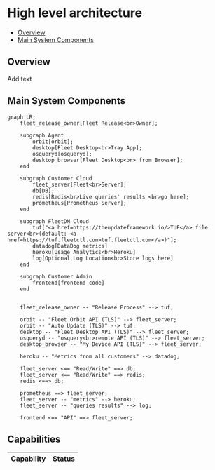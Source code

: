 # High level architecture

- [Overview](#overview)
- [Main System Components](#main-system-components)

## Overview

Add text

## Main System Components


```mermaid
graph LR;
    fleet_release_owner[Fleet Release<br>Owner];

    subgraph Agent
        orbit[orbit];
        desktop[Fleet Desktop<br>Tray App];
        osqueryd[osqueryd];
        desktop_browser[Fleet Desktop<br> from Browser];
    end

    subgraph Customer Cloud
        fleet_server[Fleet<br>Server];
        db[DB];
        redis[Redis<br>Live queries' results <br>go here];
        prometheus[Prometheus Server];
    end

    subgraph FleetDM Cloud
        tuf["<a href=https://theupdateframework.io/>TUF</a> file server<br>(default: <a href=https://tuf.fleetctl.com>tuf.fleetctl.com</a>)"];
        datadog[DataDog metrics]
        heroku[Usage Analytics<br>Heroku]
        log[Optional Log Location<br>Store logs here]
    end

    subgraph Customer Admin
        frontend[frontend code]
    end


    fleet_release_owner -- "Release Process" --> tuf;

    orbit -- "Fleet Orbit API (TLS)" --> fleet_server;
    orbit -- "Auto Update (TLS)" --> tuf;
    desktop -- "Fleet Desktop API (TLS)" --> fleet_server;
    osqueryd -- "osquery<br>remote API (TLS)" --> fleet_server;
    desktop_browser -- "My Device API (TLS)" --> fleet_server;

    heroku -- "Metrics from all customers" --> datadog;

    fleet_server <== "Read/Write" ==> db;
    fleet_server <== "Read/Write" ==> redis;
    redis <==> db;

    prometheus ==> fleet_server;
    fleet_server -- "metrics" --> heroku;
    fleet_server -- "queries results" --> log;

    frontend <== "API" ==> fleet_server;

```



## Capabilities

| Capability                           | Status |
| ------------------------------------ | ------ |
